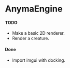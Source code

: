 # AnymaEngine 

#### TODO
- Make a basic 2D renderer.
- Render a creature.

#### Done
- Import imgui with docking.